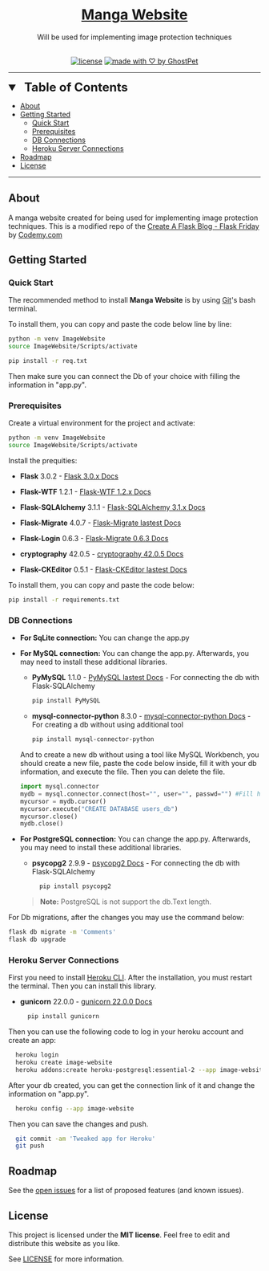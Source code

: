 <h1 align="center">
  <a href="https://github.com/GhostPet/ImageWebsite">
    Manga Website
  </a>
</h1>

<div align="center">
  Will be used for implementing image protection techniques
</div>

<div align="center">
<br />

[![license](https://img.shields.io/github/license/GhostPet/ImageWebsite?style=flat-square)](LICENSE)
[![made with ♡ by GhostPet](https://img.shields.io/badge/made_with_%E2%99%A1_by-GhostPet-orange?style=flat-square)](https://github.com/GhostPet)

</div>

---

<details open="open">
<summary style="font-size:1.4rem;"><b style="font-size:1.5rem;margin-left:0.5rem">Table of Contents</b></summary>

- [About](#about)
- [Getting Started](#getting-started)
  - [Quick Start](#quick-start)
  - [Prerequisites](#prerequisites)
  - [DB Connections](#db-connections)
  - [Heroku Server Connections](#heroku-server-connections)
- [Roadmap](#roadmap)
- [License](#license)

</details>

---

## About

A manga website created for being used for implementing image protection techniques.
This is a modified repo of the [Create A Flask Blog - Flask Friday](https://youtube.com/playlist?list=PLCC34OHNcOtolz2Vd9ZSeSXWc8Bq23yEz&si=RXuNuItgTL_ntbHJ) by [Codemy.com](https://www.youtube.com/@Codemycom)

## Getting Started

### Quick Start
The recommended method to install **Manga Website** is by using [Git](https://git-scm.com/download)'s bash terminal.

To install them, you can copy and paste the code below line by line:
```sh
python -m venv ImageWebsite 
source ImageWebsite/Scripts/activate

pip install -r req.txt
```

Then make sure you can connect the Db of your choice with filling the information in "app.py".

### Prerequisites

Create a virtual environment for the project and activate:

```sh
python -m venv ImageWebsite 
source ImageWebsite/Scripts/activate
```

Install the prequities:

- **Flask** 3.0.2 - [Flask 3.0.x Docs](https://flask.palletsprojects.com/en/3.0.x/)

- **Flask-WTF** 1.2.1 - [Flask-WTF 1.2.x Docs](https://flask-wtf.readthedocs.io/en/1.2.x/)

- **Flask-SQLAlchemy** 3.1.1 - [Flask-SQLAlchemy 3.1.x Docs](https://flask-sqlalchemy.palletsprojects.com/en/3.1.x/)

- **Flask-Migrate** 4.0.7 - [Flask-Migrate lastest Docs](https://flask-migrate.readthedocs.io/en/latest/)

- **Flask-Login** 0.6.3 - [Flask-Migrate 0.6.3 Docs](https://flask-login.readthedocs.io/en/0.6.3/)

- **cryptography** 42.0.5 - [cryptography 42.0.5 Docs](https://cryptography.io/en/42.0.5/)

- **Flask-CKEditor** 0.5.1 - [Flask-CKEditor lastest Docs](https://flask-ckeditor.readthedocs.io/en/latest/)

To install them, you can copy and paste the code below:
```sh
pip install -r requirements.txt
```

### DB Connections
- **For SqLite connection:**
  You can change the app.py

- **For MySQL connection:**
  You can change the app.py. Afterwards, you may need to install these additional libraries.
  - **PyMySQL** 1.1.0 - [PyMySQL lastest Docs](https://pymysql.readthedocs.io/en/latest/) - For connecting the db with Flask-SQLAlchemy
    ```sh
    pip install PyMySQL
    ```
  - **mysql-connector-python** 8.3.0 - [mysql-connector-python Docs](https://dev.mysql.com/doc/connector-python/en/) - For creating a db without using additional tool
    ```sh
    pip install mysql-connector-python
    ```

  And to create a new db without using a tool like MySQL Workbench, you should create a new file, paste the code below inside, fill it with your db information, and execute the file. Then you can delete the file.
  ```py #2 create_db.py
  import mysql.connector
  mydb = mysql.connector.connect(host="", user="", passwd="") #Fill here
  mycursor = mydb.cursor()
  mycursor.execute("CREATE DATABASE users_db")
  mycursor.close()
  mydb.close()
  ```

- **For PostgreSQL connection:**
  You can change the app.py. Afterwards, you may need to install these additional libraries.
  - **psycopg2** 2.9.9 - [psycopg2 Docs](https://www.psycopg.org/docs/) - For connecting the db with Flask-SQLAlchemy
    ```sh
      pip install psycopg2
    ```
  > **Note:** PostgreSQL is not support the db.Text length.


For Db migrations, after the changes you may use the command below:
```sh
flask db migrate -m 'Comments'
flask db upgrade
```

### Heroku Server Connections

First you need to install [Heroku CLI](https://devcenter.heroku.com/articles/heroku-cli). After the installation, you must restart the terminal.
Then you can install this library.
- **gunicorn** 22.0.0 - [gunicorn 22.0.0 Docs](https://docs.gunicorn.org/en/22.0.0/)
  ```sh
    pip install gunicorn
  ```

Then you can use the following code to log in your heroku account and create an app:
```sh
  heroku login
  heroku create image-website
  heroku addons:create heroku-postgresql:essential-2 --app image-website
```

After your db created, you can get the connection link of it and change the information on "app.py".
```sh
  heroku config --app image-website
```

Then you can save the changes and push.
```sh
  git commit -am 'Tweaked app for Heroku'
  git push
```

## Roadmap

See the [open issues](https://github.com/GhostPet/ImageWebsite/issues) for a list of proposed features (and known issues).

## License

This project is licensed under the **MIT license**. Feel free to edit and distribute this website as you like.

See [LICENSE](LICENSE) for more information.
